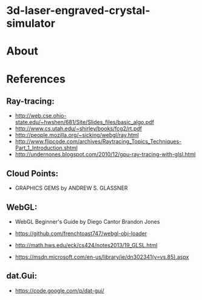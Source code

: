 # 3d-laser-engraved-crystal-simulator

# About

# References
## Ray-tracing:
- http://web.cse.ohio-state.edu/~hwshen/681/Site/Slides_files/basic_algo.pdf
- http://www.cs.utah.edu/~shirley/books/fcg2/rt.pdf
- http://people.mozilla.org/~sicking/webgl/ray.html
- http://www.flipcode.com/archives/Raytracing_Topics_Techniques-Part_1_Introduction.shtml
- http://undernones.blogspot.com/2010/12/gpu-ray-tracing-with-glsl.html

## Cloud Points:
- GRAPHICS GEMS by ANDREW S. GLASSNER 


## WebGL:
- WebGL Beginner's Guide by Diego Cantor Brandon Jones 

- https://github.com/frenchtoast747/webgl-obj-loader
- http://math.hws.edu/eck/cs424/notes2013/19_GLSL.html
- https://msdn.microsoft.com/en-us/library/ie/dn302341(v=vs.85).aspx

## dat.Gui:
- https://code.google.com/p/dat-gui/



